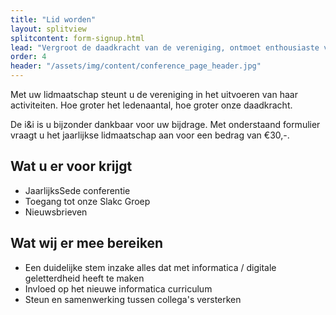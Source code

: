 ```yaml
---
title: "Lid worden"
layout: splitview
splitcontent: form-signup.html
lead: "Vergroot de daadkracht van de vereniging, ontmoet enthousiaste vakgenoten en collega’s, wissel ervaringen uit en inspireer elkaar."
order: 4
header: "/assets/img/content/conference_page_header.jpg"
---
```

Met uw lidmaatschap steunt u de vereniging in het uitvoeren van haar activiteiten. Hoe groter het ledenaantal, hoe groter onze daadkracht.

De i&i is u bijzonder dankbaar voor uw bijdrage. Met onderstaand formulier vraagt u het jaarlijkse lidmaatschap aan voor een bedrag van €30,-.

## Wat u er voor krijgt
- JaarlijksSede conferentie
- Toegang tot onze Slakc Groep
- Nieuwsbrieven

## Wat wij er mee bereiken
- Een duidelijke stem inzake alles dat met informatica / digitale geletterdheid heeft te maken
- Invloed op het nieuwe informatica curriculum
- Steun en samenwerking tussen collega's versterken
